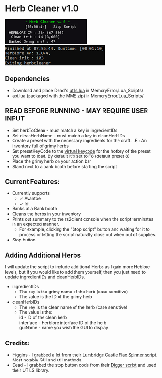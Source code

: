 # Herb Cleaner v1.0
<link href="/CSS/Scripts/style.css" rel="stylesheet"/>

![GUI](images/gui_ss.png "GUI") ![Summary Output](images/summary_output.png "Summary Output")

## Dependencies
- Download and place Dead's [utils.lua](https://me.deadcod.es/dead-utils) in  MemoryError/Lua_Scripts/
- api.lua (packaged with the MME zip) in MemoryError/Lua_Scripts/

## READ BEFORE RUNNING - MAY REQUIRE USER INPUT
- Set herbToClean - must match a key in ingredientIDs
- Set cleanHerbName - must match a key in cleanHerbIDs
- Create a preset with the necessary ingredients for the craft. I.E.: An inventory full of grimy herbs
- Set presetKeyCode to the [virtual keycode](https://learn.microsoft.com/en-us/windows/win32/inputdev/virtual-key-codes) for the hotkey of the preset you want to load. By default it's set to F8 (default preset 8)
- Place the grimy herb on your action bar
- Stand next to a bank booth before starting the script

## Current Features:
- Currently supports
  - &check; Avantoe
  - &check; Irit
-  Banks at a Bank booth
- Cleans the herbs in your inventory
- Prints out summary to the rs2client console when the script terminates in an expected manner. 
  - For example, clicking the "Stop script" button and waiting for it to process  or letting the script naturally close out when out of supplies.
- Stop button

## Adding Additional Herbs
I will update the script to include additional Herbs as I gain more Heblore levels, but if you would like to add them yourself, then you just need to update ingredientIDs and cleanHerbIDs.
- ingredientIDs
  - The key is the grimy name of the herb (case sensitive)
  - The value is the ID of the grimy herb
- cleanHerbIDs 
  - The key is the clean name of the herb (case sensitive)
  - The value is the:\
  id - ID of the clean herb\
  interface - Herblore interface ID of the herb\
  guiName - name you wish the GUI to display

## Credits:
- Higgins - I grabbed a lot from their [Lumbridge Castle Flax Spinner script](https://github.com/higgins-dotcom/lua-scripts/blob/main/LumbridgeFlaxSpinner.lua). Most notably GUI and util methods.
- Dead - I grabbed the stop button code from their [Digger script](https://me.deadcod.es/dead-digger) and used their UTILS library.  
